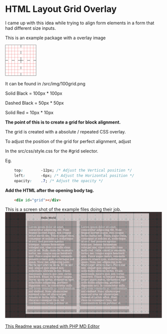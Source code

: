 HTML Layout Grid Overlay
==================

I came up with this idea while trying to align form elements in a form that had different size inputs.

This is an example package with a overlay image 

![overlay](https://github.com/topdown/Grid-Layout-Overlay/blob/master/src/img/100grid.png?raw=true "Overlay")

It can be found in /src/img/100grid.png

Solid Black = 100px * 100px

Dashed Black = 50px * 50px

Solid Red = 10px * 10px


**The point of this is to create a grid for block alignment.**

The grid is created with a absolute / repeated CSS overlay.

To adjust the position of the grid for perfect alignment, adjust

In the src/css/style.css for the #grid selector.

Eg.
```css
	top:        -12px; /* Adjust the Vertical position */
	left:       -6px; /* Adjust the Horizontal position */
	opacity:    .7; /* Adjust the opacity */
```

**Add the HTML after the opening body tag.**
```html
	<div id="grid"></div>
```
This is a screen shot of the example files doing their job.
![Example](https://github.com/topdown/Grid-Layout-Overlay/blob/master/grid-screenshot.png?raw=true "Example")

[This Readme was created with PHP MD Editor](https://github.com/topdown/PHP-MD-Editor "PHP-MD-Editor")
